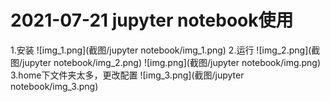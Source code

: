 # 2021-07-21 jupyter notebook使用
1.安装
![img_1.png](截图/jupyter notebook/img_1.png)
2.运行
![img_2.png](截图/jupyter notebook/img_2.png)
![img.png](截图/jupyter notebook/img.png)
3.home下文件夹太多，更改配置
![img_3.png](截图/jupyter notebook/img_3.png)